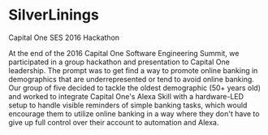 # SilverLinings
Capital One SES 2016 Hackathon

At the end of the 2016 Capital One Software Engineering Summit, we participated in a  group hackathon and presentation to Capital One leadership. The prompt was to get find a way to promote online banking in demographics that are underrepresented or tend to avoid online banking. Our group of five decided to tackle the oldest demographic (50+ years old) and worked to integrate Capital One's Alexa Skill with a hardware-LED setup to handle visible reminders of simple banking tasks, which would encourage them to utilize online banking in a way where they don't have to give up full control over their account to automation and Alexa. 
